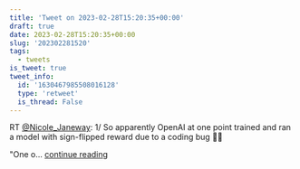 ```yaml
---
title: 'Tweet on 2023-02-28T15:20:35+00:00'
draft: true
date: 2023-02-28T15:20:35+00:00
slug: '202302281520'
tags:
  - tweets
is_tweet: true
tweet_info:
  id: '1630467985508016128'
  type: 'retweet'
  is_thread: False
---
```




RT [@Nicole_Janeway](https://x.com/Nicole_Janeway): 1/  So apparently OpenAI at one point trained and ran a model with sign-flipped reward due to a coding bug 🤦‍♀️

"One o… [continue reading](https://x.com/sytelus/status/1630467985508016128)
